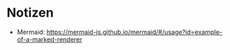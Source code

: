 Notizen
=======

- Mermaid: https://mermaid-js.github.io/mermaid/#/usage?id=example-of-a-marked-renderer
